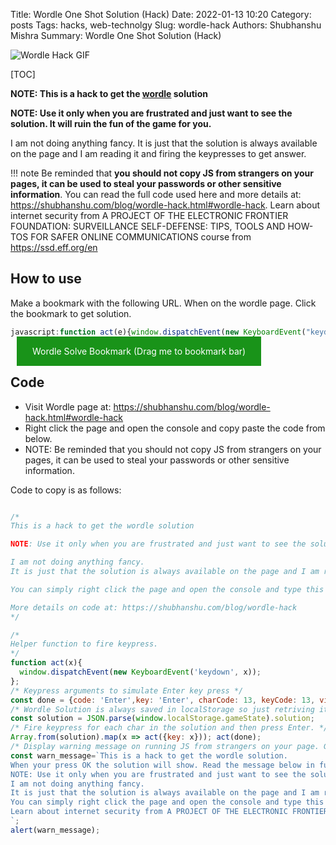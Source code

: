 Title: Wordle One Shot Solution (Hack)
Date: 2022-01-13 10:20
Category: posts
Tags: hacks, web-technolgy
Slug: wordle-hack
Authors: Shubhanshu Mishra
Summary: Wordle One Shot Solution (Hack)


![Wordle Hack GIF]({attach}/assets/wordle-hack.gif)

[TOC]

**NOTE: This is a hack to get the [wordle](https://www.powerlanguage.co.uk/wordle/) solution**

**NOTE: Use it only when you are frustrated and just want to see the solution. It will ruin the fun of the game for you.**

I am not doing anything fancy. It is just that the solution is always available on the page and I am reading it and firing the keypresses to get answer.

!!! note
  Be reminded that **you should not copy JS from strangers on your pages, it can be used to steal your passwords or other sensitive information**. You can read the full code used here and more details at: https://shubhanshu.com/blog/wordle-hack.html#wordle-hack. Learn about internet security from A PROJECT OF THE ELECTRONIC FRONTIER FOUNDATION: SURVEILLANCE SELF-DEFENSE: TIPS, TOOLS AND HOW-TOS FOR SAFER ONLINE COMMUNICATIONS course from https://ssd.eff.org/en


## How to use

Make a bookmark with the following URL. When on the wordle page. Click the bookmark to get solution. 

```js
javascript:function act(e){window.dispatchEvent(new KeyboardEvent("keydown",e))}const done={code:"Enter",key:"Enter",charCode:13,keyCode:13,view:window,bubbles:!0},solution=JSON.parse(window.localStorage.gameState).solution;Array.from(solution).map(e=>act({key:e})),act(done);const warn_message="This is a hack to get the wordle solution.\nWhen your press OK the solution will show. Read the message below in full.\nNOTE: Use it only when you are frustrated and just want to see the solution. It will ruin the fun of the game for you. \nI am not doing anything fancy. \nIt is just that the solution is always available on the page and I am reading it and firing the keypresses to get answer.\nYou can simply right click the page and open the console and type this JS. Be reminded that you should not copy JS from strangers on your pages, it can be used to steal your passwords or other sensitive information. You can read the full code used here and more details at: https://shubhanshu.com/blog/wordle-hack\nLearn about internet security from A PROJECT OF THE ELECTRONIC FRONTIER FOUNDATION: SURVEILLANCE SELF-DEFENSE: TIPS, TOOLS AND HOW-TOS FOR SAFER ONLINE COMMUNICATIONS course from https://ssd.eff.org/en\n";alert(warn_message);
```

<div>
<style>
.bookmark-btn {
  background-color: #199319;
  color: white;
  padding: 15px 25px;
  text-decoration: none;
  margin: 10px;
}
</style>
<p><a class="bookmark-btn" href='javascript:function act(e){window.dispatchEvent(new KeyboardEvent("keydown",e))}const done={code:"Enter",key:"Enter",charCode:13,keyCode:13,view:window,bubbles:!0},solution=JSON.parse(window.localStorage.gameState).solution;Array.from(solution).map(e=>act({key:e})),act(done);const warn_message="This is a hack to get the wordle solution.\nWhen your press OK the solution will show. Read the message below in full.\nNOTE: Use it only when you are frustrated and just want to see the solution. It will ruin the fun of the game for you. \nI am not doing anything fancy. \nIt is just that the solution is always available on the page and I am reading it and firing the keypresses to get answer.\nYou can simply right click the page and open the console and type this JS. Be reminded that you should not copy JS from strangers on your pages, it can be used to steal your passwords or other sensitive information. You can read the full code used here and more details at: https://shubhanshu.com/blog/wordle-hack\nLearn about internet security from A PROJECT OF THE ELECTRONIC FRONTIER FOUNDATION: SURVEILLANCE SELF-DEFENSE: TIPS, TOOLS AND HOW-TOS FOR SAFER ONLINE COMMUNICATIONS course from https://ssd.eff.org/en\n";alert(warn_message);'>Wordle Solve Bookmark (Drag me to bookmark bar)</a></p>
</div>


## Code

* Visit Wordle page at: https://shubhanshu.com/blog/wordle-hack.html#wordle-hack
* Right click the page and open the console and copy paste the code from below. 
* NOTE: Be reminded that you should not copy JS from strangers on your pages, it can be used to steal your passwords or other sensitive information.

Code to copy is as follows:


```js

/*
This is a hack to get the wordle solution

NOTE: Use it only when you are frustrated and just want to see the solution. It will ruin the fun of the game for you. 

I am not doing anything fancy. 
It is just that the solution is always available on the page and I am reading it and firing the keypresses to get answer.

You can simply right click the page and open the console and type this JS. Be reminded that you should not copy JS from strangers on your pages, it can be used to steal your passwords or other sensitive information. You can read the full code used here and more details at: 

More details on code at: https://shubhanshu.com/blog/wordle-hack
*/

/*
Helper function to fire keypress.
*/
function act(x){
  window.dispatchEvent(new KeyboardEvent('keydown', x));
}; 
/* Keypress arguments to simulate Enter key press */
const done = {code: 'Enter',key: 'Enter', charCode: 13, keyCode: 13, view: window, bubbles: true};
/* Wordle Solution is always saved in localStorage so just retriving it from there. */
const solution = JSON.parse(window.localStorage.gameState).solution;
/* Fire keypress for each char in the solution and then press Enter. */
Array.from(solution).map(x => act({key: x})); act(done);
/* Display warning message on running JS from strangers on your page. Good way to educate masses on perils of copy pasting JS on secure pages (hopefully). */
const warn_message=`This is a hack to get the wordle solution.
When your press OK the solution will show. Read the message below in full.
NOTE: Use it only when you are frustrated and just want to see the solution. It will ruin the fun of the game for you. 
I am not doing anything fancy. 
It is just that the solution is always available on the page and I am reading it and firing the keypresses to get answer.
You can simply right click the page and open the console and type this JS. Be reminded that you should not copy JS from strangers on your pages, it can be used to steal your passwords or other sensitive information. You can read the full code used here and more details at: https://shubhanshu.com/blog/wordle-hack
Learn about internet security from A PROJECT OF THE ELECTRONIC FRONTIER FOUNDATION: SURVEILLANCE SELF-DEFENSE: TIPS, TOOLS AND HOW-TOS FOR SAFER ONLINE COMMUNICATIONS course from https://ssd.eff.org/en
`;
alert(warn_message);
```